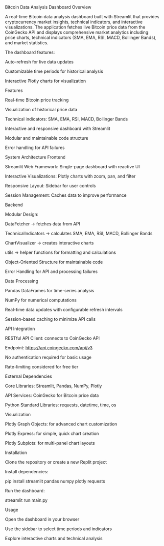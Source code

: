 Bitcoin Data Analysis Dashboard
Overview

A real-time Bitcoin data analysis dashboard built with Streamlit that provides cryptocurrency market insights, technical indicators, and interactive visualizations. The application fetches live Bitcoin price data from the CoinGecko API and displays comprehensive market analytics including price charts, technical indicators (SMA, EMA, RSI, MACD, Bollinger Bands), and market statistics.

The dashboard features:

Auto-refresh for live data updates

Customizable time periods for historical analysis

Interactive Plotly charts for visualization

Features

Real-time Bitcoin price tracking

Visualization of historical price data

Technical indicators: SMA, EMA, RSI, MACD, Bollinger Bands

Interactive and responsive dashboard with Streamlit

Modular and maintainable code structure

Error handling for API failures

System Architecture
Frontend

Streamlit Web Framework: Single-page dashboard with reactive UI

Interactive Visualizations: Plotly charts with zoom, pan, and filter

Responsive Layout: Sidebar for user controls

Session Management: Caches data to improve performance

Backend

Modular Design:

DataFetcher → fetches data from API

TechnicalIndicators → calculates SMA, EMA, RSI, MACD, Bollinger Bands

ChartVisualizer → creates interactive charts

utils → helper functions for formatting and calculations

Object-Oriented Structure for maintainable code

Error Handling for API and processing failures

Data Processing

Pandas DataFrames for time-series analysis

NumPy for numerical computations

Real-time data updates with configurable refresh intervals

Session-based caching to minimize API calls

API Integration

RESTful API Client: connects to CoinGecko API

Endpoint: https://api.coingecko.com/api/v3

No authentication required for basic usage

Rate-limiting considered for free tier

External Dependencies

Core Libraries: Streamlit, Pandas, NumPy, Plotly

API Services: CoinGecko for Bitcoin price data

Python Standard Libraries: requests, datetime, time, os

Visualization

Plotly Graph Objects: for advanced chart customization

Plotly Express: for simple, quick chart creation

Plotly Subplots: for multi-panel chart layouts

Installation

Clone the repository or create a new Replit project

Install dependencies:

pip install streamlit pandas numpy plotly requests


Run the dashboard:

streamlit run main.py

Usage

Open the dashboard in your browser

Use the sidebar to select time periods and indicators

Explore interactive charts and technical analysis
